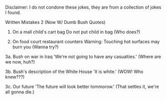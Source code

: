Disclaimer: I do not condone these jokes, they are from a collection of jokes I found.

Written Mistakes 2 (Now W/ Dumb Bush Quotes)

1. On a mall child's cart bag
   Do not put child in bag (Who does?)

2. On food court restaurant counters
   Warning: Touching hot surfaces may burn you (Wanna try?)

3a. Bush on war in Iraq
    'We're not going to have any casualties.' (Where are we now, huh?)

3b. Bush's description of the White House
    'It is white.' (WOW! Who knew???)

3c. Our future
    'The future will look better tommorow.' (That settles it, we're all gonna die.)

